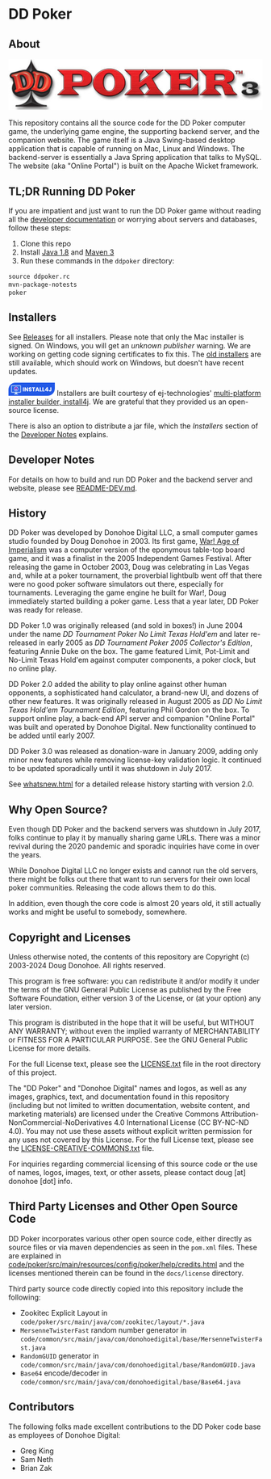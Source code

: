 # DD Poker

## About

![dd-poker-3.jpg](images/dd-poker-3.jpg)

This repository contains all the source code for the DD Poker
computer game, the underlying game engine, the supporting 
backend server, and the companion website. The game itself is 
a Java Swing-based desktop application that is capable of running 
on Mac, Linux and Windows.  The backend-server is essentially
a Java Spring application that talks to MySQL.  The website 
(aka "Online Portal") is built on the Apache Wicket framework.

## TL;DR Running DD Poker

If you are impatient and just want to run the DD Poker game without
reading all the [developer documentation](README-DEV.md) or worrying
about servers and databases, follow these steps:

1. Clone this repo
2. Install [Java 1.8](https://adoptopenjdk.net/releases.html?variant=openjdk8&jvmVariant=hotspot)
and [Maven 3](https://maven.apache.org/install.html)
3. Run these commands in the `ddpoker` directory:

```shell
source ddpoker.rc
mvn-package-notests
poker
```

## Installers

See [Releases](https://github.com/dougdonohoe/ddpoker/releases) for all installers.  Please note that only
the Mac installer is signed.  On Windows, you will get an _unknown publisher_ warning.  We are working
on getting code signing certificates to fix this.  The [old installers](https://static.ddpoker.com/download/) are
still available, which should work on Windows, but doesn't have recent updates.

[<img src="images/install4j_small.png">](https://www.ej-technologies.com/install4j)
Installers are built courtesy of ej-technologies' 
[multi-platform installer builder, install4j](https://www.ej-technologies.com/install4j).
We are grateful that they provided us an open-source license.

There is also an option to distribute a jar file, which the _Installers_ section of
the [Developer Notes](README-DEV.md) explains.

## Developer Notes

For details on how to build and run DD Poker and
the backend server and website, please see [README-DEV.md](README-DEV.md).

## History

DD Poker was developed by Donohoe Digital LLC, a small computer
games studio founded by Doug Donohoe in 2003.  Its first game,
[War! Age of Imperialism](https://www.donohoedigital.com/war/) was
a computer version of the eponymous table-top board game, and it
was a finalist in the 2005 Independent Games Festival.  After releasing
the game in October 2003, Doug was celebrating in Las Vegas
and, while at a poker tournament, the proverbial lightbulb went 
off that there were no good poker software simulators out there,
especially for tournaments.  Leveraging the game 
engine he built for War!, Doug immediately started building
a poker game.  Less that a year later, DD Poker was ready for 
release.

DD Poker 1.0 was originally released (and sold in boxes!) in 
June 2004 under the name 
_DD Tournament Poker No Limit Texas Hold'em_ and 
later re-released in early 2005 as _DD Tournament Poker 2005 Collector's 
Edition_, featuring Annie Duke on the box.  The game featured 
Limit, Pot-Limit and No-Limit Texas Hold'em against computer
components, a poker clock, but no online play.

DD Poker 2.0 added the ability to play online against other
human opponents, a sophisticated hand calculator, a brand-new UI, and dozens
of other new features.  It was originally released in August
2005 as _DD No Limit Texas Hold'em Tournament Edition_, featuring 
Phil Gordon on the box.  To support online play, a back-end
API server and companion "Online Portal" was built and operated
by Donohoe Digital.  New functionality continued to be added
until early 2007.

DD Poker 3.0 was released as donation-ware in January 2009,
adding only minor new features while removing license-key 
validation logic. It continued to be updated sporadically until 
it was shutdown in July 2017.

See [whatsnew.html](code/poker/src/main/resources/config/poker/help/whatsnew.html) 
for a detailed release history starting with version 2.0.

## Why Open Source?

Even though DD Poker and the backend servers was shutdown
in July 2017, folks continue to play it by manually
sharing game URLs.  There was a minor revival during the 
2020 pandemic and sporadic inquiries have come in over the
years.

While Donohoe Digital LLC no longer exists and cannot
run the old servers, there might be folks out there that
want to run servers for their own local poker communities.
Releasing the code allows them to do this.

In addition, even though the core code is almost 20 years
old, it still actually works and might be useful to
somebody, somewhere.

## Copyright and Licenses

Unless otherwise noted, the contents of this repository are
Copyright (c) 2003-2024 Doug Donohoe.  All rights reserved.

This program is free software: you can redistribute it and/or modify
it under the terms of the GNU General Public License as published by
the Free Software Foundation, either version 3 of the License, or
(at your option) any later version.

This program is distributed in the hope that it will be useful,
but WITHOUT ANY WARRANTY; without even the implied warranty of
MERCHANTABILITY or FITNESS FOR A PARTICULAR PURPOSE.  See the
GNU General Public License for more details.

For the full License text, please see the [LICENSE.txt](LICENSE.txt) file
in the root directory of this project.

The "DD Poker" and "Donohoe Digital" names and logos, as well as any images,
graphics, text, and documentation found in this repository (including but not
limited to written documentation, website content, and marketing materials)
are licensed under the Creative Commons Attribution-NonCommercial-NoDerivatives
4.0 International License (CC BY-NC-ND 4.0). You may not use these assets
without explicit written permission for any uses not covered by this License.
For the full License text, please see the [LICENSE-CREATIVE-COMMONS.txt](LICENSE-CREATIVE-COMMONS.txt) file.

For inquiries regarding commercial licensing of this source code or
the use of names, logos, images, text, or other assets, please contact
doug [at] donohoe [dot] info.

## Third Party Licenses and Other Open Source Code

DD Poker incorporates various other open source code, either directly as source files
or via maven dependencies as seen in the `pom.xml` files.  These are explained in 
[code/poker/src/main/resources/config/poker/help/credits.html](https://static.ddpoker.com/gamehelp/help/credits.html) and the licenses 
mentioned therein can be found in the `docs/license` directory.

Third party source code directly copied into this repository include the following:

* Zookitec Explicit Layout in `code/poker/src/main/java/com/zookitec/layout/*.java`
* `MersenneTwisterFast` random number generator in `code/common/src/main/java/com/donohoedigital/base/MersenneTwisterFast.java`
* `RandomGUID` generator in `code/common/src/main/java/com/donohoedigital/base/RandomGUID.java`
* `Base64` encode/decoder in `code/common/src/main/java/com/donohoedigital/base/Base64.java`

## Contributors

The following folks made excellent contributions to the DD Poker
code base as employees of Donohoe Digital:

+ Greg King
+ Sam Neth
+ Brian Zak
